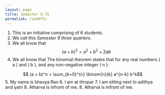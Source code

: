```yaml
---
layout: page
title: Semester 9.75
permalink: /sem975/
---
```


1. This is an initiative comprising of 6 students.
2. We call this *Semester 9 three quarters*.
3. We all know that $$(a+b)^2=a^2+b^2+2ab$$
4. We all know that The binomial theorem states that for any real numbers \( a \) and \( b \), and any non-negative integer \( n \):

$$ (a + b)^n = \sum_{k=0}^{n} \binom{n}{k} a^{n-k} b^k$$
5. My name is bhavya Rao
6. I am at iitropar
7. I am sitting next to adithya and yatri
8. Atharva is infront of me.
8. Atharva is infront of me.
